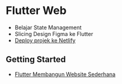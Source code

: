 # Flutter Web

- Belajar State Management
- Slicing Design Figma ke Flutter
- [Deploy projek ke Netlify](https://cozy-palmier-8a698c.netlify.app/#/)

## Getting Started
- [Flutter Membangun Website Sederhana](https://buildwithangga.com/kelas/flutter-membangun-website-sederhana)


